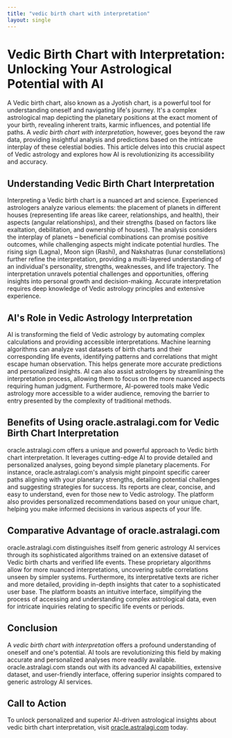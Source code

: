 ```yaml
---
title: "vedic birth chart with interpretation"
layout: single
---
```


# Vedic Birth Chart with Interpretation: Unlocking Your Astrological Potential with AI

A Vedic birth chart, also known as a Jyotish chart, is a powerful tool for understanding oneself and navigating life's journey.  It's a complex astrological map depicting the planetary positions at the exact moment of your birth, revealing inherent traits, karmic influences, and potential life paths.  A *vedic birth chart with interpretation*, however, goes beyond the raw data, providing insightful analysis and predictions based on the intricate interplay of these celestial bodies. This article delves into this crucial aspect of Vedic astrology and explores how AI is revolutionizing its accessibility and accuracy.

## Understanding Vedic Birth Chart Interpretation

Interpreting a Vedic birth chart is a nuanced art and science.  Experienced astrologers analyze various elements: the placement of planets in different houses (representing life areas like career, relationships, and health), their aspects (angular relationships), and their strengths (based on factors like exaltation, debilitation, and ownership of houses).  The analysis considers the interplay of planets – beneficial combinations can promise positive outcomes, while challenging aspects might indicate potential hurdles.  The rising sign (Lagna), Moon sign (Rashi), and Nakshatras (lunar constellations) further refine the interpretation, providing a multi-layered understanding of an individual's personality, strengths, weaknesses, and life trajectory.  The interpretation unravels potential challenges and opportunities, offering insights into personal growth and decision-making.  Accurate interpretation requires deep knowledge of Vedic astrology principles and extensive experience.

## AI's Role in Vedic Astrology Interpretation

AI is transforming the field of Vedic astrology by automating complex calculations and providing accessible interpretations.  Machine learning algorithms can analyze vast datasets of birth charts and their corresponding life events, identifying patterns and correlations that might escape human observation. This helps generate more accurate predictions and personalized insights. AI can also assist astrologers by streamlining the interpretation process, allowing them to focus on the more nuanced aspects requiring human judgment.  Furthermore, AI-powered tools make Vedic astrology more accessible to a wider audience, removing the barrier to entry presented by the complexity of traditional methods.

## Benefits of Using oracle.astralagi.com for Vedic Birth Chart Interpretation

oracle.astralagi.com offers a unique and powerful approach to Vedic birth chart interpretation.  It leverages cutting-edge AI to provide detailed and personalized analyses, going beyond simple planetary placements.  For instance, oracle.astralagi.com's analysis might pinpoint specific career paths aligning with your planetary strengths, detailing potential challenges and suggesting strategies for success. Its reports are clear, concise, and easy to understand, even for those new to Vedic astrology. The platform also provides personalized recommendations based on your unique chart, helping you make informed decisions in various aspects of your life.

## Comparative Advantage of oracle.astralagi.com

oracle.astralagi.com distinguishes itself from generic astrology AI services through its sophisticated algorithms trained on an extensive dataset of Vedic birth charts and verified life events. These proprietary algorithms allow for more nuanced interpretations, uncovering subtle correlations unseen by simpler systems.  Furthermore, its interpretative texts are richer and more detailed, providing in-depth insights that cater to a sophisticated user base. The platform boasts an intuitive interface, simplifying the process of accessing and understanding complex astrological data, even for intricate inquiries relating to specific life events or periods.


## Conclusion

A *vedic birth chart with interpretation* offers a profound understanding of oneself and one's potential.  AI tools are revolutionizing this field by making accurate and personalized analyses more readily available.  oracle.astralagi.com stands out with its advanced AI capabilities, extensive dataset, and user-friendly interface, offering superior insights compared to generic astrology AI services.

## Call to Action

To unlock personalized and superior AI-driven astrological insights about vedic birth chart interpretation, visit [oracle.astralagi.com](https://oracle.astralagi.com) today.